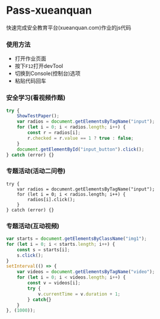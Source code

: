 # Pass-xueanquan
快速完成安全教育平台(xueanquan.com)作业的js代码

### 使用方法
- 打开作业页面
- 按下`F12`打开devTool
- 切换到Console(控制台)选项
- 粘贴代码回车

### 安全学习(看视频作题)
```js
try {
    ShowTestPaper();
    var radios = document.getElementsByTagName("input");
    for (let i = 0; i < radios.length; i++) {
        const r = radios[i];
        r.checked = r.value == 1 ? true : false;
    }
    document.getElementById("input_button").click();
} catch (error) {}
```
### 专题活动(活动二问卷)
```
try {
    var radios = document.getElementsByTagName("input");
    for (let i = 0; i < radios.length; i++) {
        radios[i].click();
    }
} catch (error) {}
```

### 专题活动(互动视频)
```js
var starts = document.getElementsByClassName("img1");
for (let i = 0; i < starts.length; i++) {
    const s = starts[i];
    s.click();
}
setInterval(() => {
    var videos = document.getElementsByTagName("video");
    for (let i = 0; i < videos.length; i++) {
        const v = videos[i];
        try {
            v.currentTime = v.duration + 1;
        } catch{}
    }
}, (1000));
```
